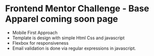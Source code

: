 # Frontend Mentor Challenge - Base Apparel coming soon page

 - Mobile First Approach 
 - Template is design with simple Html Css and javascript
 - Flexbox for responsiveness
 - Email validation is done via regular expressions in javascript.
